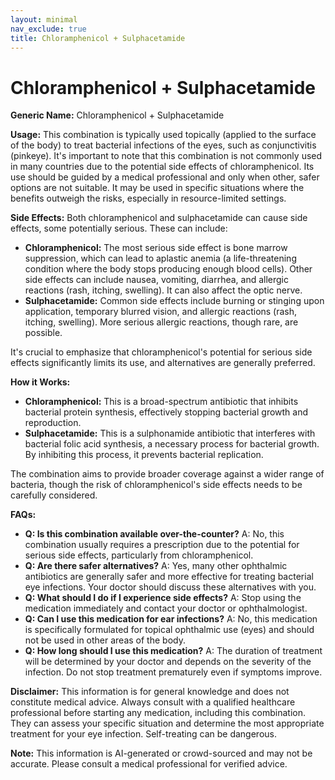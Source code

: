 ```yaml
---
layout: minimal
nav_exclude: true
title: Chloramphenicol + Sulphacetamide
---
```


# Chloramphenicol + Sulphacetamide

**Generic Name:** Chloramphenicol + Sulphacetamide

**Usage:** This combination is typically used topically (applied to the surface of the body) to treat bacterial infections of the eyes, such as conjunctivitis (pinkeye).  It's important to note that this combination is not commonly used in many countries due to the potential side effects of chloramphenicol. Its use should be guided by a medical professional and only when other, safer options are not suitable.  It may be used in specific situations where the benefits outweigh the risks, especially in resource-limited settings.

**Side Effects:**  Both chloramphenicol and sulphacetamide can cause side effects, some potentially serious. These can include:

* **Chloramphenicol:**  The most serious side effect is bone marrow suppression, which can lead to aplastic anemia (a life-threatening condition where the body stops producing enough blood cells).  Other side effects can include nausea, vomiting, diarrhea, and allergic reactions (rash, itching, swelling).  It can also affect the optic nerve.
* **Sulphacetamide:**  Common side effects include burning or stinging upon application, temporary blurred vision, and allergic reactions (rash, itching, swelling).  More serious allergic reactions, though rare, are possible.

It's crucial to emphasize that chloramphenicol's potential for serious side effects significantly limits its use, and alternatives are generally preferred.

**How it Works:**

* **Chloramphenicol:** This is a broad-spectrum antibiotic that inhibits bacterial protein synthesis, effectively stopping bacterial growth and reproduction.
* **Sulphacetamide:** This is a sulphonamide antibiotic that interferes with bacterial folic acid synthesis, a necessary process for bacterial growth.  By inhibiting this process, it prevents bacterial replication.

The combination aims to provide broader coverage against a wider range of bacteria, though the risk of chloramphenicol's side effects needs to be carefully considered.


**FAQs:**

* **Q: Is this combination available over-the-counter?** A:  No, this combination usually requires a prescription due to the potential for serious side effects, particularly from chloramphenicol.
* **Q: Are there safer alternatives?** A: Yes, many other ophthalmic antibiotics are generally safer and more effective for treating bacterial eye infections.  Your doctor should discuss these alternatives with you.
* **Q: What should I do if I experience side effects?** A: Stop using the medication immediately and contact your doctor or ophthalmologist.
* **Q: Can I use this medication for ear infections?** A: No, this medication is specifically formulated for topical ophthalmic use (eyes) and should not be used in other areas of the body.
* **Q: How long should I use this medication?** A:  The duration of treatment will be determined by your doctor and depends on the severity of the infection.  Do not stop treatment prematurely even if symptoms improve.


**Disclaimer:** This information is for general knowledge and does not constitute medical advice. Always consult with a qualified healthcare professional before starting any medication, including this combination.  They can assess your specific situation and determine the most appropriate treatment for your eye infection.  Self-treating can be dangerous.


**Note:** This information is AI-generated or crowd-sourced and may not be accurate. Please consult a medical professional for verified advice.